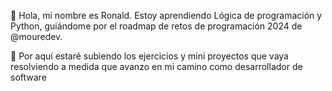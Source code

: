 👋 Hola, mi nombre es Ronald.
Estoy aprendiendo Lógica de programación y Python, guiándome por el roadmap de retos de programación 2024 de @mouredev.

📌 Por aquí estaré subiendo los ejercicios y mini proyectos que vaya resolviendo a medida que avanzo en mi camino como desarrollador de software 
